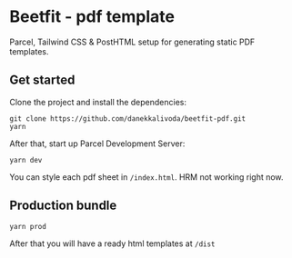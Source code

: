 # Beetfit - pdf template
Parcel, Tailwind CSS & PostHTML setup for generating static PDF templates.

## Get started

Clone the project and install the dependencies:

```
git clone https://github.com/danekkalivoda/beetfit-pdf.git
yarn
```

After that, start up Parcel Development Server:

```
yarn dev
```

You can style each pdf sheet in `/index.html`. HRM not working right now.

## Production bundle

```
yarn prod
```

After that you will have a ready html templates at `/dist`